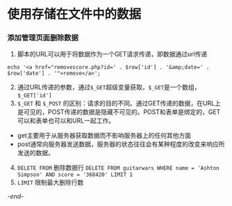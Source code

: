 # 使用存储在文件中的数据

### 添加管理页面删除数据

1. 脚本的URL可以用于将数据作为一个GET请求传递，即数据通过url传递
  ```
  echo '<a href="removescore.php?id=' . $row['id'] . '&amp;date=' . $row['date'] . '">remove</a>';
  ```
2. 通过URL传递的参数，通过`$_GET`超级变量获取，`$_GET`是一个数组，`$_GET['id']`
3. `$_GET` 和 `$_POST` 的区别：请求的目的不同。通过GET传递的数据，在URL上是可见的，POST传递的数据是隐藏不可见的。POST和表单是绑定的，GET可以和表单也可以和URL一起工作。
  * get主要用于从服务器获取数据而不影响服务器上的任何其他方面
  * post通常向服务器发送数据，服务器的状态往往会有某种程度的改变来响应所发送的数据。
4. `DELETE FROM` 删除数据行 `DELETE FROM guitarwars WHERE name = 'Ashton Simpson' AND score = '368420' LIMIT 1`
5. `LIMIT` 限制最大删除行数

*-end-*


